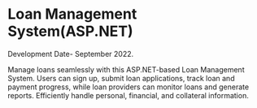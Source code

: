 # Loan Management System(ASP.NET)
Development Date- September 2022.


 Manage loans seamlessly with this ASP.NET-based Loan Management System. Users can sign up, submit loan applications, track loan and payment progress, while loan providers can monitor loans and generate reports. Efficiently handle personal, financial, and collateral information.
